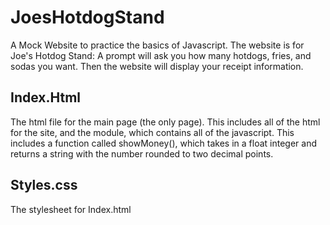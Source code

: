 # JoesHotdogStand
A Mock Website to practice the basics of Javascript. The website is for Joe's Hotdog Stand: A prompt will ask you how many hotdogs, fries, and sodas you want. Then the website will display your receipt information. 

## Index.Html 
The html file for the main page (the only page). This includes all of the html for the site, and the <script></script> module, which contains all of the javascript. 
This includes a function called showMoney(), which takes in a float integer and returns a string with the number rounded to two decimal points. 

## Styles.css 
The stylesheet for Index.html
